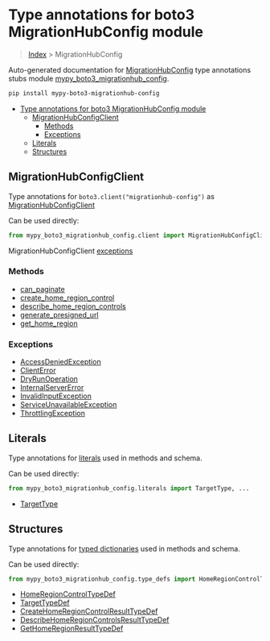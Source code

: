 # Type annotations for boto3 MigrationHubConfig module

> [Index](../index.md) > MigrationHubConfig

Auto-generated documentation for [MigrationHubConfig](https://boto3.amazonaws.com/v1/documentation/api/latest/reference/services/migrationhub-config.html#MigrationHubConfig)
type annotations stubs module [mypy_boto3_migrationhub_config](https://pypi.org/project/mypy-boto3-migrationhub-config/).

```bash
pip install mypy-boto3-migrationhub-config
```

- [Type annotations for boto3 MigrationHubConfig module](#type-annotations-for-boto3-migrationhubconfig-module)
  - [MigrationHubConfigClient](#migrationhubconfigclient)
    - [Methods](#methods)
    - [Exceptions](#exceptions)
  - [Literals](#literals)
  - [Structures](#structures)

## MigrationHubConfigClient

Type annotations for  `boto3.client("migrationhub-config")` as [MigrationHubConfigClient](./client.md)

Can be used directly:

```python
from mypy_boto3_migrationhub_config.client import MigrationHubConfigClient
```


MigrationHubConfigClient [exceptions](./client.md#exceptions)



### Methods
- [can_paginate](./client.md#can-paginate)
- [create_home_region_control](./client.md#create-home-region-control)
- [describe_home_region_controls](./client.md#describe-home-region-controls)
- [generate_presigned_url](./client.md#generate-presigned-url)
- [get_home_region](./client.md#get-home-region)




### Exceptions
- [AccessDeniedException](./client.md#accessdeniedexception)
- [ClientError](./client.md#clienterror)
- [DryRunOperation](./client.md#dryrunoperation)
- [InternalServerError](./client.md#internalservererror)
- [InvalidInputException](./client.md#invalidinputexception)
- [ServiceUnavailableException](./client.md#serviceunavailableexception)
- [ThrottlingException](./client.md#throttlingexception)










## Literals

Type annotations for [literals](./literals.md) used in methods and schema.

Can be used directly:

```python
from mypy_boto3_migrationhub_config.literals import TargetType, ...
```

- [TargetType](./literals.md#targettype)




## Structures


Type annotations for [typed dictionaries](./type_defs.md) used in methods and schema.

Can be used directly:

```python
from mypy_boto3_migrationhub_config.type_defs import HomeRegionControlTypeDef, ...
```

- [HomeRegionControlTypeDef](./type_defs.md#homeregioncontroltypedef)
- [TargetTypeDef](./type_defs.md#targettypedef)
- [CreateHomeRegionControlResultTypeDef](./type_defs.md#createhomeregioncontrolresulttypedef)
- [DescribeHomeRegionControlsResultTypeDef](./type_defs.md#describehomeregioncontrolsresulttypedef)
- [GetHomeRegionResultTypeDef](./type_defs.md#gethomeregionresulttypedef)
